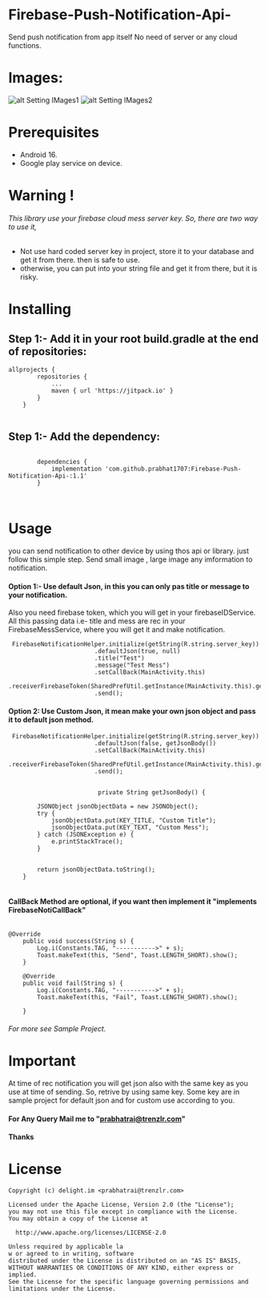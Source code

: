 # Firebase-Push-Notification-Api-
Send push notification from app itself No need of server or any cloud functions.

# Images:
![alt Setting IMages1](https://goo.gl/EjdfHm)
![alt Setting IMages2](https://goo.gl/5CKAZi)

# Prerequisites
- Android 16.
- Google play service on device.

# Warning !
 ###### This library use your firebase cloud mess server key. So, there are two way to use it,
 - Not use hard coded server key in project, store it to your database and get it from there. then is safe to  use.
 - otherwise, you can put into your string file and get it from there, but it is risky.
 
 # Installing
## Step 1:- Add it in your root build.gradle at the end of repositories:
````
allprojects {
		repositories {
			...
			maven { url 'https://jitpack.io' }
		}
	}
  
````
## Step 1:- Add the dependency:
````

		dependencies {
	        implementation 'com.github.prabhat1707:Firebase-Push-Notification-Api-:1.1'
		}
	
  
````

# Usage

you can send notification to other device by using thos api or library. just follow this simple step. Send small image , large image 
any imformation to notification.

#### Option 1:- Use default Json, in this you can only pas title or message to your notification.

Also you need firebase token, which you will get in your firebaseIDService.
All this passing data i.e- title and mess are rec in your FirebaseMessService, where you will get it and make notification. 

````
 FirebaseNotificationHelper.initialize(getString(R.string.server_key))
                        .defaultJson(true, null)
                        .title("Test")
                        .message("Test Mess")
                        .setCallBack(MainActivity.this)
                        .receiverFirebaseToken(SharedPrefUtil.getInstance(MainActivity.this).getString(FIREBASE_TOKEN))
                        .send();
````

#### Option 2: Use Custom Json, it mean make your own json object and pass it to default json method.

````
 FirebaseNotificationHelper.initialize(getString(R.string.server_key))
                        .defaultJson(false, getJsonBody())
                        .setCallBack(MainActivity.this)
                        .receiverFirebaseToken(SharedPrefUtil.getInstance(MainActivity.this).getString(FIREBASE_TOKEN))
                        .send();
                       
                        
                         private String getJsonBody() {

        JSONObject jsonObjectData = new JSONObject();
        try {
            jsonObjectData.put(KEY_TITLE, "Custom Title");
            jsonObjectData.put(KEY_TEXT, "Custom Mess");
        } catch (JSONException e) {
            e.printStackTrace();
        }


        return jsonObjectData.toString();
    }
   
````

#### CallBack Method are optional, if you want then implement it "implements FirebaseNotiCallBack"

````

@Override
    public void success(String s) {
        Log.i(Constants.TAG, "----------->" + s);
        Toast.makeText(this, "Send", Toast.LENGTH_SHORT).show();
    }

    @Override
    public void fail(String s) {
        Log.i(Constants.TAG, "----------->" + s);
        Toast.makeText(this, "Fail", Toast.LENGTH_SHORT).show();

    }
````
###### For more see Sample Project.

# Important

At time of rec notification you will get json also with the same key as you use at time of sending. So, retrive by using same key.
Some key are in sample project for default json and for custom use according to you.

#### For Any Query Mail me to "prabhatrai@trenzlr.com"
#### Thanks 

# License

````
Copyright (c) delight.im <prabhatrai@trenzlr.com>

Licensed under the Apache License, Version 2.0 (the "License");
you may not use this file except in compliance with the License.
You may obtain a copy of the License at

  http://www.apache.org/licenses/LICENSE-2.0

Unless required by applicable la
w or agreed to in writing, software
distributed under the License is distributed on an "AS IS" BASIS,
WITHOUT WARRANTIES OR CONDITIONS OF ANY KIND, either express or implied.
See the License for the specific language governing permissions and
limitations under the License.

